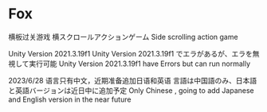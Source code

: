 # Fox

横板过关游戏
横スクロールアクションゲーム
Side scrolling action game

 Unity Version 2021.3.19f1
 Unity Version 2021.3.19f1 でエラがあるが、エラを無視して実行可能
 Unity Version 2021.3.19f1 have Errors but can run normally

2023/6/28 
语言只有中文，近期准备追加日语和英语
言語は中国語のみ、日本語と英語バージョンは近日中に追加予定
Only Chinese , going to add Japanese and English version in the near future